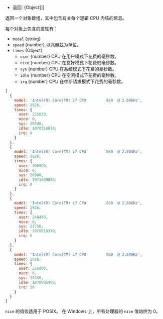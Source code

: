 <!-- YAML
added: v0.3.3
-->

* 返回: {Object[]}

返回一个对象数组，其中包含有关每个逻辑 CPU 内核的信息。

每个对象上包含的属性有：

* `model` {string}
* `speed` {number} 以兆赫兹为单位。
* `times` {Object}
  * `user` {number} CPU 在用户模式下花费的毫秒数。
  * `nice` {number} CPU 在良好模式下花费的毫秒数。
  * `sys` {number} CPU 在系统模式下花费的毫秒数。
  * `idle` {number} CPU 在空闲模式下花费的毫秒数。
  * `irq` {number} CPU 在中断请求模式下花费的毫秒数。

<!-- eslint-disable semi -->
```js
[
  {
    model: 'Intel(R) Core(TM) i7 CPU         860  @ 2.80GHz',
    speed: 2926,
    times: {
      user: 252020,
      nice: 0,
      sys: 30340,
      idle: 1070356870,
      irq: 0
    }
  },
  {
    model: 'Intel(R) Core(TM) i7 CPU         860  @ 2.80GHz',
    speed: 2926,
    times: {
      user: 306960,
      nice: 0,
      sys: 26980,
      idle: 1071569080,
      irq: 0
    }
  },
  {
    model: 'Intel(R) Core(TM) i7 CPU         860  @ 2.80GHz',
    speed: 2926,
    times: {
      user: 248450,
      nice: 0,
      sys: 21750,
      idle: 1070919370,
      irq: 0
    }
  },
  {
    model: 'Intel(R) Core(TM) i7 CPU         860  @ 2.80GHz',
    speed: 2926,
    times: {
      user: 256880,
      nice: 0,
      sys: 19430,
      idle: 1070905480,
      irq: 20
    }
  }
]
```

`nice` 的值仅适用于 POSIX。
在 Windows 上，所有处理器的 `nice` 值始终为 0。

